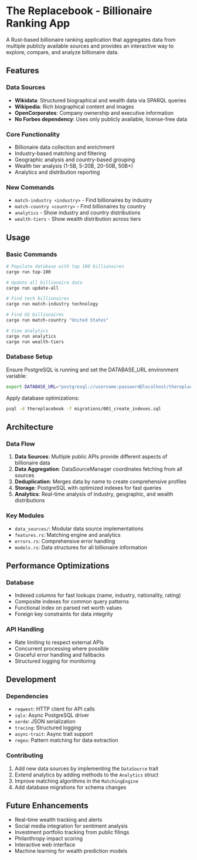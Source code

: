 # The Replacebook - Billionaire Ranking App

A Rust-based billionaire ranking application that aggregates data from multiple publicly available sources and provides an interactive way to explore, compare, and analyze billionaire data.

## Features

### Data Sources
- **Wikidata**: Structured biographical and wealth data via SPARQL queries
- **Wikipedia**: Rich biographical content and images
- **OpenCorporates**: Company ownership and executive information
- **No Forbes dependency**: Uses only publicly available, license-free data

### Core Functionality
- Billionaire data collection and enrichment
- Industry-based matching and filtering
- Geographic analysis and country-based grouping
- Wealth tier analysis (1-5B, 5-20B, 20-50B, 50B+)
- Analytics and distribution reporting

### New Commands
- `match-industry <industry>` - Find billionaires by industry
- `match-country <country>` - Find billionaires by country
- `analytics` - Show industry and country distributions
- `wealth-tiers` - Show wealth distribution across tiers

## Usage

### Basic Commands
```bash
# Populate database with top 100 billionaires
cargo run top-100

# Update all billionaire data
cargo run update-all

# Find tech billionaires
cargo run match-industry technology

# Find US billionaires
cargo run match-country "United States"

# View analytics
cargo run analytics
cargo run wealth-tiers
```

### Database Setup
Ensure PostgreSQL is running and set the DATABASE_URL environment variable:
```bash
export DATABASE_URL="postgresql://username:password@localhost/thereplacebook"
```

Apply database optimizations:
```bash
psql -d thereplacebook -f migrations/001_create_indexes.sql
```

## Architecture

### Data Flow
1. **Data Sources**: Multiple public APIs provide different aspects of billionaire data
2. **Data Aggregation**: DataSourceManager coordinates fetching from all sources
3. **Deduplication**: Merges data by name to create comprehensive profiles
4. **Storage**: PostgreSQL with optimized indexes for fast queries
5. **Analytics**: Real-time analysis of industry, geographic, and wealth distributions

### Key Modules
- `data_sources/`: Modular data source implementations
- `features.rs`: Matching engine and analytics
- `errors.rs`: Comprehensive error handling
- `models.rs`: Data structures for all billionaire information

## Performance Optimizations

### Database
- Indexed columns for fast lookups (name, industry, nationality, rating)
- Composite indexes for common query patterns
- Functional index on parsed net worth values
- Foreign key constraints for data integrity

### API Handling
- Rate limiting to respect external APIs
- Concurrent processing where possible
- Graceful error handling and fallbacks
- Structured logging for monitoring

## Development

### Dependencies
- `reqwest`: HTTP client for API calls
- `sqlx`: Async PostgreSQL driver
- `serde`: JSON serialization
- `tracing`: Structured logging
- `async-trait`: Async trait support
- `regex`: Pattern matching for data extraction

### Contributing
1. Add new data sources by implementing the `DataSource` trait
2. Extend analytics by adding methods to the `Analytics` struct
3. Improve matching algorithms in the `MatchingEngine`
4. Add database migrations for schema changes

## Future Enhancements
- Real-time wealth tracking and alerts
- Social media integration for sentiment analysis
- Investment portfolio tracking from public filings
- Philanthropy impact scoring
- Interactive web interface
- Machine learning for wealth prediction models
